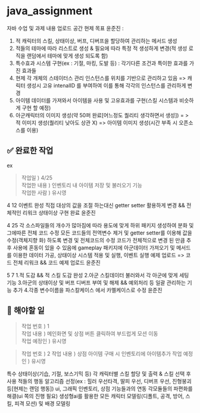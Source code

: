 # java_assignment
자바 수업 및 과제 내용 업로드 공간
현제 목표
윤준진 : 
1. 적 캐릭터의 스킬, 상태이상, 버프, 디버프을 할당하여 관리하는 메서드 생성
2. 적들의 테마에 따라 리스트로 생성 & 필요에 따라 특정 적 생성하게 변경(적 생성 로직을 랜덤에서 테마에 맞게 생성 되도록 함)
3. 특수효과 시스템 구현(ex : 기절, 마킹, 도발 등) : 각기다른 조건과 특이한 효과를 가진 효과들
4. 현제 각 개체의 스테이터스 관리 인스턴스를 위치를 기반으로 관리하고 있음 => 캐릭터 생성시 고유 intenalID 를 부여하여 이를 통해 각각의 인스턴스를 관리하게 변경
5. 아이템 데이터를 가져와서 아이템을 사용 및 고유효과를 구현(스킬 시스템과 비슷하게 구현 할 예정)
6. 아군캐릭터의 이미지 생성(약 50퍼 완료[어느정도 퀄리티 생각하면서 생성]) = > 적 이미지 생성(퀄리티 낮아도 상관 X) => 아이템 이미지 생성(시간 부족 시 오픈소스를 이용)

## ✅ 완료한 작업  
  ex
> 작업일 ) 4/25  
> 작업한 내용 ) 인벤토리 내 아이템 저장 및 불러오기 기능  
> 작업한 사람 ) 유시영  
 
4 12 
이벤트 완성
직접 대상의 값을 조절 하는대신 getter setter 활용하게 변경 && 전체적인 리워크
상태이상 구현 완료
윤준진

4 25
각 소스파일들의 개수가 많아짐에 따라 용도에 맞게 하위 패키지 생성하여 분화 및 그에따른 전체 코드 수정
모든 코드들의 전역변수 제거 및 getter setter를 이용해 값을 수정(객체지향 화) 하도록 변경 및 전체코드의 수정
코드가 전체적으로 변경 된 만큼 추후 사용에 혼동이 있을 수 있음에 gameplay 패키지에 아군데이터 가져오기 및 메서드를 이용한 데이터 가공, 상태이상 시스템 적용 및 실행, 이벤트 실행 예제 업로드
=> 코드 전체 리워크  && 코드 예제 업로드
윤준진

5 7
1.적 도감 && 적 스킬 도감 완성
2.아군 스킬데이터 불러와서 각 아군에 맞게 세팅 기능
3.아군의 상태이상 및 버프 디버프 부여 및 해제 && 예외처리 등 일괄 관리하는 기능 추가
4.각종 변수이름을 파스칼케이스 에서 카멜케이스로 수정
윤준진

## 📌 해야할 일

> 작업 번호 ) 1  
> 작업 내용 ) 메인화면 및 상점 버튼 클릭하여 부드럽게 모션 이동  
> 작업 예정인 ) 유시영


> 작업 번호 ) 2
> 작업 내용 ) 상점 아이템 구매 시 인벤토리에 아이템추가
> 작업 예정인 ) 유시영  



특수 상태이상(기습, 기절, 보스기믹 등)
각 캐릭터별 스킬 할당 및 출력 & 스킬 선택 후 사용
적들의 행동 알고리즘 선정(ex : 힐러 우선타격, 딸피 우선, 디버프 우선, 진형붕괴 등[현제는 랜덤 행동])
ui, 그래픽
인벤토리, 상점 기능들과의 연동
각모듈들의 파편화를 해결(ui 쪽의 진행 필요)
생성형ai를 활용한 모든 캐릭터 모델링(디폴트, 공격, 방어, 스킬, 피격 모션) 및 배경 모델링
